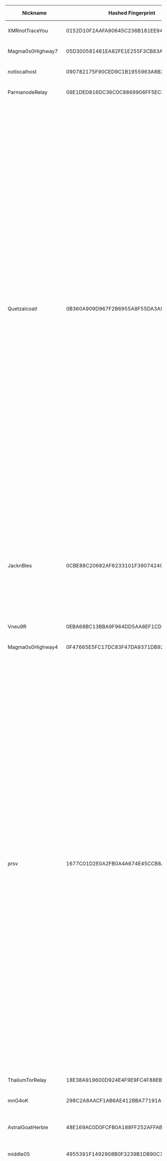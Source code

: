 | Nickname |  Hashed Fingerprint	| Or Addresses | Contact | Running | Flags | Last Seen | First Seen | Last Restarted | Advertised Bandwidth | Platform | Version | Version Status | Recommended Version | Verified hostnames | Exit policy |
|---|---|---|---|---|---|---|---|---|---|---|---|---|---|---|---|
|XMRnotTraceYou | 0152D10F2AAFA90645C236B181EE9407679F157D | ["78.159.131.66:989"] | N/A | true | Running, Valid | 2025-09-14 22:00:00 | 2025-09-14 20:00:00 | 2025-09-14 19:06:32 | 0 | Tor 0.4.8.17 on Linux | 0.4.8.17 | recommended | true | N/A | ["reject *:*"]|
|Magma0s0Highway7 | 05D300581481EA82FE1E255F3CB83A37E7FEA0F8 | ["188.245.152.46:9008"] | N/A | true | Running, V2Dir, Valid | 2025-09-14 22:00:00 | 2025-09-14 07:00:00 | 2025-09-14 12:51:24 | 0 | Tor 0.4.8.17 on Linux | 0.4.8.17 | recommended | true | ["static.46.152.245.188.clients.your-server.de"] | ["reject *:*"]|
|notlocalhost | 090782175F90CED9C1B1955963A8B25A6FC06DC7 | ["217.154.76.96:9001","[2a01:239:38c:6600::1]:9001"] | gustier-fatales-93 apples cloud | true | Running, V2Dir, Valid | 2025-09-14 22:00:00 | 2025-09-14 09:00:00 | 2025-09-14 09:32:21 | 0 | Tor 0.4.8.17 on Linux | 0.4.8.17 | recommended | true | N/A | ["reject *:*"]|
|ParmanodeRelay | 09E1DED816DC36C0C8869906FF5EC360F07899AB | ["51.68.119.119:443","[2001:41d0:403:1d77::]:443"] | N/A | true | Running, V2Dir, Valid | 2025-09-14 22:00:00 | 2025-09-14 16:00:00 | 2025-09-14 17:56:16 | 0 | Tor 0.4.8.10 on Linux | 0.4.8.10 | recommended | true | ["ns3144599.ip-51-68-119.eu"] | ["reject *:*"]|
|Quetzalcoatl | 0B360A909D967F2B6955A8F55DA3A92E04C8F19E | ["107.189.31.52:9100","[2605:6400:30:fa41:69b1:324f:8ed4:8f76]:9100"] | email:Quetzalcoatl_relays[]proton.me url:https://quetzalcoatl-relays.org proof:uri-rsa hoster:rdp.sh donationurl:https://quetzalcoatl-relays.org/#support-us btc:bc1qc5f3fvr5ftnj70gaj2q68dhg0mne0s85c7ql43 eth:0x53Ad3Ce5004A6710ee425f365F6b469CDBDB5f06 xmr:45TefH4UZFDZAkxLM6ktBhHfZ9r8cFG8T5F7fiCziV1fS21KKsbkBQmZNk5VSbPD991MAXLsH2f9nSMpsiHsDoZA6PYgHUn ciissversion:2 | true | Exit, Running, V2Dir, Valid | 2025-09-14 22:00:00 | 2025-09-14 19:00:00 | 2025-09-14 18:14:21 | 0 | Tor 0.4.8.17 on Linux | 0.4.8.17 | recommended | true | N/A | ["reject 0.0.0.0/8:*","reject 169.254.0.0/16:*","reject 127.0.0.0/8:*","reject 192.168.0.0/16:*","reject 10.0.0.0/8:*","reject 172.16.0.0/12:*","reject 107.189.31.52:*","accept *:20-21","accept *:43","accept *:53","accept *:79-81","accept *:194","accept *:220","accept *:389","accept *:443","accept *:531","accept *:543-544","accept *:554","accept *:563","accept *:636","accept *:706","accept *:853","accept *:873","accept *:902-904","accept *:981","accept *:989-995","accept *:1194","accept *:1220","accept *:1293","accept *:1500","accept *:1533","accept *:1677","accept *:1723","accept *:1755","accept *:1863","accept *:2082","accept *:2083","accept *:2086-2087","accept *:2095-2096","accept *:2102-2104","accept *:3128","accept *:3690","accept *:4321","accept *:4643","accept *:5050","accept *:5190","accept *:5222-5223","accept *:5228","accept *:5900","accept *:6679","accept *:8000","accept *:8008","accept *:8074","accept *:8080","accept *:8082","accept *:8087-8088","accept *:8332-8333","accept *:8443","accept *:8888","accept *:9418","accept *:9999","accept *:10000","accept *:11371","accept *:19294","accept *:19638","accept *:50002","accept *:64738","reject *:*"]|
|JacknBles | 0CBE88C20682AF6233101F3907424CC3A19E40D5 | ["103.209.42.137:5907"] | abulinfo12(at)gmail.com | true | Exit, Running, V2Dir, Valid | 2025-09-14 22:00:00 | 2025-09-14 09:00:00 | 2025-09-14 08:43:09 | 0 | Tor 0.4.8.10 on Linux | 0.4.8.10 | recommended | true | N/A | ["reject 0.0.0.0/8:*","reject 169.254.0.0/16:*","reject 127.0.0.0/8:*","reject 192.168.0.0/16:*","reject 10.0.0.0/8:*","reject 172.16.0.0/12:*","reject 103.209.42.137:*","reject *:25","reject *:119","reject *:135-139","reject *:445","reject *:563","reject *:1214","reject *:4661-4666","reject *:6346-6429","reject *:6699","reject *:6881-6999","accept *:*"]|
|Vneu9R | 0EBA68BC13BBA9F964DD5AA8EF1CD27D5EACF0BB | ["172.233.120.165:8692","[2a01:7e02::f03c:94ff:fef3:ec96]:8692"] | <nestor@nlg.sh> | true | Running, V2Dir, Valid | 2025-09-14 22:00:00 | 2025-09-14 20:00:00 | 2025-09-14 19:47:15 | 0 | Tor 0.4.8.16 on Linux | 0.4.8.16 | recommended | true | ["mail.nlg.sh"] | ["reject *:*"]|
|Magma0s0Highway4 | 0F47665E5FC17DC83F47DA9371DB92B9BF14576A | ["188.245.152.46:9005"] | N/A | false | Running, V2Dir, Valid | 2025-09-14 06:00:00 | 2025-09-14 06:00:00 | 2025-09-14 05:45:10 | 0 | Tor 0.4.8.17 on Linux | 0.4.8.17 | recommended | true | ["static.46.152.245.188.clients.your-server.de"] | ["reject *:*"]|
|prsv | 1677C01D2E0A2FB0A4A674E45CCB8AE231654F89 | ["78.159.131.103:9100"] | email:admin[]prsv.ch url:https://prsv.ch/ proof:uri-rsa ciissversion:2 | true | Exit, Running, StaleDesc, V2Dir, Valid | 2025-09-14 22:00:00 | 2025-09-14 04:00:00 | 2025-09-14 03:18:21 | 0 | Tor 0.4.8.17 on Linux | 0.4.8.17 | recommended | true | N/A | ["reject 0.0.0.0/8:*","reject 169.254.0.0/16:*","reject 127.0.0.0/8:*","reject 192.168.0.0/16:*","reject 10.0.0.0/8:*","reject 172.16.0.0/12:*","reject 78.159.131.103:*","accept *:43","accept *:53","accept *:79-81","accept *:194","accept *:220","accept *:389","accept *:443","accept *:531","accept *:543-544","accept *:554","accept *:563","accept *:636","accept *:706","accept *:853","accept *:873","accept *:902-904","accept *:981","accept *:989-995","accept *:1194","accept *:1220","accept *:1293","accept *:1500","accept *:1533","accept *:1677","accept *:1723","accept *:1755","accept *:1863","accept *:2082","accept *:2083","accept *:2086-2087","accept *:2095-2096","accept *:2102-2104","accept *:3128","accept *:3690","accept *:4321","accept *:4643","accept *:5050","accept *:5190","accept *:5222-5223","accept *:5228","accept *:6660-6669","accept *:6679","accept *:6697","accept *:8000","accept *:8008","accept *:8074","accept *:8080","accept *:8082","accept *:8087-8088","accept *:8332-8333","accept *:8443","accept *:8888","accept *:9418","accept *:9999","accept *:10000","accept *:11371","accept *:19294","accept *:19638","accept *:50002","accept *:64738","reject *:*"]|
|ThaliumTorRelay | 18E38A919600D924E4F9E9FC4F88EB517BF6EA82 | ["159.89.29.28:443"] | sven@zemp.email | true | Running, V2Dir, Valid | 2025-09-14 22:00:00 | 2025-09-14 16:00:00 | 2025-09-14 15:41:56 | 0 | Tor 0.4.8.17 on Linux | 0.4.8.17 | recommended | true | N/A | ["reject *:*"]|
|mnG4oK | 298C2A8AACF1AB6AE412BBA77191A9425163449E | ["159.195.7.229:9001"] | L <rarity_discard300 at simplelogin dot com> | true | Running, V2Dir, Valid | 2025-09-14 22:00:00 | 2025-09-14 12:00:00 | 2025-09-14 10:49:26 | 0 | Tor 0.4.8.17 on Linux | 0.4.8.17 | recommended | true | ["v2202509300066381798.goodsrv.de"] | ["reject *:*"]|
|AstralGoatHerbie | 48E169AC0D0FCFB0A188FF252AFFAB7CB8133A9A | ["23.133.40.11:443","[2602:f72c:0:a00::23]:443"] | email:tor[]dzwdz.net url:https://not.dzwdz.net proof:uri-rsa pgp:EB17F5FE0814E75C89E3B52D28E26A26 ciissversion:2 | true | Running, V2Dir, Valid | 2025-09-14 22:00:00 | 2025-09-14 01:00:00 | 2025-09-14 00:14:30 | 0 | Tor 0.4.9.2-alpha-dev on Linux | 0.4.9.2-alpha-dev | experimental | false | ["herbie.dzwdz.net"] | ["reject *:*"]|
|middle05 | 4955391F1492908B0F3239B1DB90C75B1274B4EA | ["116.255.48.214:9006"] | proceedtopause.middle@outlook.com | false | Running, V2Dir, Valid | 2025-09-14 18:00:00 | 2025-09-14 05:00:00 | 2025-09-14 03:44:26 | 0 | Tor 0.4.8.17 on Linux | 0.4.8.17 | recommended | true | ["116-255-48-214.ip4.superloop.au"] | ["reject *:*"]|
|Quetzalcoatl | 4F22535B5DE366B08C2F6FD55B0B06F1EF406048 | ["107.189.31.52:9000","[2605:6400:30:fa41:69b1:324f:8ed4:8f76]:9000"] | email:Quetzalcoatl_relays[]proton.me url:https://quetzalcoatl-relays.org proof:uri-rsa hoster:rdp.sh donationurl:https://quetzalcoatl-relays.org/#support-us btc:bc1qc5f3fvr5ftnj70gaj2q68dhg0mne0s85c7ql43 eth:0x53Ad3Ce5004A6710ee425f365F6b469CDBDB5f06 xmr:45TefH4UZFDZAkxLM6ktBhHfZ9r8cFG8T5F7fiCziV1fS21KKsbkBQmZNk5VSbPD991MAXLsH2f9nSMpsiHsDoZA6PYgHUn ciissversion:2 | true | Exit, Running, V2Dir, Valid | 2025-09-14 22:00:00 | 2025-09-14 19:00:00 | 2025-09-14 18:15:00 | 0 | Tor 0.4.8.17 on Linux | 0.4.8.17 | recommended | true | N/A | ["reject 0.0.0.0/8:*","reject 169.254.0.0/16:*","reject 127.0.0.0/8:*","reject 192.168.0.0/16:*","reject 10.0.0.0/8:*","reject 172.16.0.0/12:*","reject 107.189.31.52:*","accept *:20-21","accept *:43","accept *:53","accept *:79-81","accept *:194","accept *:220","accept *:389","accept *:443","accept *:531","accept *:543-544","accept *:554","accept *:563","accept *:636","accept *:706","accept *:853","accept *:873","accept *:902-904","accept *:981","accept *:989-995","accept *:1194","accept *:1220","accept *:1293","accept *:1500","accept *:1533","accept *:1677","accept *:1723","accept *:1755","accept *:1863","accept *:2082","accept *:2083","accept *:2086-2087","accept *:2095-2096","accept *:2102-2104","accept *:3128","accept *:3690","accept *:4321","accept *:4643","accept *:5050","accept *:5190","accept *:5222-5223","accept *:5228","accept *:5900","accept *:6679","accept *:8000","accept *:8008","accept *:8074","accept *:8080","accept *:8082","accept *:8087-8088","accept *:8332-8333","accept *:8443","accept *:8888","accept *:9418","accept *:9999","accept *:10000","accept *:11371","accept *:19294","accept *:19638","accept *:50002","accept *:64738","reject *:*"]|
|Magma0s0Highway9 | 6027D191CB56F093B85B730897FAEF2DDBBB9024 | ["188.245.152.46:9010"] | N/A | true | Running, V2Dir, Valid | 2025-09-14 22:00:00 | 2025-09-14 07:00:00 | 2025-09-14 12:51:25 | 0 | Tor 0.4.8.17 on Linux | 0.4.8.17 | recommended | true | ["static.46.152.245.188.clients.your-server.de"] | ["reject *:*"]|
|veryNice | 650F8F845DA89962316F50B4DF49AFFBB10EBE9D | ["86.60.163.247:443"] | N/A | true | Running, V2Dir, Valid | 2025-09-14 22:00:00 | 2025-09-14 21:00:00 | 2025-09-14 19:39:59 | 0 | Tor 0.4.8.17 on Linux | 0.4.8.17 | recommended | true | ["86-60-163-247.dynamic.lounea.fi"] | ["reject *:*"]|
|TMTimeDLE6330 | 67B44305B480F93C3354876CAE23E43E29FCA205 | ["87.183.160.182:443"] | admin@tmtime.dev (Discord: tmtimevr) | true | Running, V2Dir, Valid | 2025-09-14 22:00:00 | 2025-09-14 15:00:00 | 2025-09-14 17:02:48 | 0 | Tor 0.4.8.17 on Linux | 0.4.8.17 | recommended | true | ["p57b7a0b6.dip0.t-ipconnect.de"] | ["reject *:*"]|
|M0N3R0 | 6BFE73FCD37CCE7F79853574ED2464437C5AB783 | ["89.221.203.57:443"] | N/A | true | Running, Valid | 2025-09-14 22:00:00 | 2025-09-14 20:00:00 | 2025-09-14 18:58:17 | 0 | Tor 0.4.8.17 on Linux | 0.4.8.17 | recommended | true | N/A | ["reject *:*"]|
|donateXMRnow | 6E27A18FCB48F4F091B5119751F3ADCFAB7696E2 | ["78.153.150.117:443"] | N/A | true | Running, Valid | 2025-09-14 22:00:00 | 2025-09-14 20:00:00 | 2025-09-14 18:59:45 | 0 | Tor 0.4.8.17 on Linux | 0.4.8.17 | recommended | true | N/A | ["reject *:*"]|
|prsv | 72D7561CA7E5CADF1FC4EA8D99A6A74D081B831B | ["78.159.131.103:9000"] | email:admin[]prsv.ch url:https://prsv.ch/ proof:uri-rsa ciissversion:2 | true | Exit, Running, V2Dir, Valid | 2025-09-14 22:00:00 | 2025-09-14 04:00:00 | 2025-09-14 03:19:03 | 0 | Tor 0.4.8.17 on Linux | 0.4.8.17 | recommended | true | N/A | ["reject 0.0.0.0/8:*","reject 169.254.0.0/16:*","reject 127.0.0.0/8:*","reject 192.168.0.0/16:*","reject 10.0.0.0/8:*","reject 172.16.0.0/12:*","reject 78.159.131.103:*","accept *:43","accept *:53","accept *:79-81","accept *:194","accept *:220","accept *:389","accept *:443","accept *:531","accept *:543-544","accept *:554","accept *:563","accept *:636","accept *:706","accept *:853","accept *:873","accept *:902-904","accept *:981","accept *:989-995","accept *:1194","accept *:1220","accept *:1293","accept *:1500","accept *:1533","accept *:1677","accept *:1723","accept *:1755","accept *:1863","accept *:2082","accept *:2083","accept *:2086-2087","accept *:2095-2096","accept *:2102-2104","accept *:3128","accept *:3690","accept *:4321","accept *:4643","accept *:5050","accept *:5190","accept *:5222-5223","accept *:5228","accept *:6660-6669","accept *:6679","accept *:6697","accept *:8000","accept *:8008","accept *:8074","accept *:8080","accept *:8082","accept *:8087-8088","accept *:8332-8333","accept *:8443","accept *:8888","accept *:9418","accept *:9999","accept *:10000","accept *:11371","accept *:19294","accept *:19638","accept *:50002","accept *:64738","reject *:*"]|
|middle01 | 75AFCDE45A837BDEFA73F94A9922340CC3E689F7 | ["116.255.48.214:9002"] | proceedtopause.middle@outlook.com | false | Running, V2Dir, Valid | 2025-09-14 18:00:00 | 2025-09-14 05:00:00 | 2025-09-14 03:40:37 | 0 | Tor 0.4.8.17 on Linux | 0.4.8.17 | recommended | true | ["116-255-48-214.ip4.superloop.au"] | ["reject *:*"]|
|JacknBles | 7724DA2B77DBB5B82470FA0BE9083AD443598486 | ["103.209.42.137:25565"] | abulinfo12(at)gmail.com | true | Exit, Running, V2Dir, Valid | 2025-09-14 22:00:00 | 2025-09-14 08:00:00 | 2025-09-14 07:13:14 | 0 | Tor 0.4.8.10 on Linux | 0.4.8.10 | recommended | true | N/A | ["reject 0.0.0.0/8:*","reject 169.254.0.0/16:*","reject 127.0.0.0/8:*","reject 192.168.0.0/16:*","reject 10.0.0.0/8:*","reject 172.16.0.0/12:*","reject 103.209.42.137:*","reject *:25","reject *:119","reject *:135-139","reject *:445","reject *:563","reject *:1214","reject *:4661-4666","reject *:6346-6429","reject *:6699","reject *:6881-6999","accept *:*"]|
|Magma0s0Highway10 | 87112B1610FD3415BE46623B8195C0BEBABD3E90 | ["188.245.152.46:9011"] | N/A | true | Running, V2Dir, Valid | 2025-09-14 22:00:00 | 2025-09-14 07:00:00 | 2025-09-14 12:51:28 | 0 | Tor 0.4.8.17 on Linux | 0.4.8.17 | recommended | true | ["static.46.152.245.188.clients.your-server.de"] | ["reject *:*"]|
|Magma0s0Highway6 | 8F2DC32D741C02A1B6BB4E5DDBC371E53F5B5EE3 | ["188.245.152.46:9006"] | N/A | true | Running, V2Dir, Valid | 2025-09-14 22:00:00 | 2025-09-14 07:00:00 | 2025-09-14 12:51:19 | 0 | Tor 0.4.8.17 on Linux | 0.4.8.17 | recommended | true | ["static.46.152.245.188.clients.your-server.de"] | ["reject *:*"]|
|R4v3n | 91F615FC5601D851ABFB16C46F44726424607A84 | ["101.176.146.35:9001"] | 73r48y73@gmail.com | true | Running, V2Dir, Valid | 2025-09-14 22:00:00 | 2025-09-14 07:00:00 | 2025-09-14 06:07:27 | 0 | Tor 0.4.8.17 on Linux | 0.4.8.17 | recommended | true | N/A | ["reject *:*"]|
|middle03 | 9219FC22D16D388D1D1972DB9F01927537335CD9 | ["116.255.48.214:9004"] | proceedtopause.middle@outlook.com | false | Running, V2Dir, Valid | 2025-09-14 18:00:00 | 2025-09-14 04:00:00 | 2025-09-14 03:43:27 | 0 | Tor 0.4.8.17 on Linux | 0.4.8.17 | recommended | true | ["116-255-48-214.ip4.superloop.au"] | ["reject *:*"]|
|xor | 924FBF184CA8BA90013D4AE136B3604FD87F3360 | ["185.231.33.38:9001","[2a0c:4d00:0:b::2]:9050"] | tor-operator@xor.sc | false | Exit, Running, V2Dir, Valid | 2025-09-14 09:00:00 | 2025-09-14 09:00:00 | 2025-09-14 08:36:29 | 256000 | Tor 0.4.8.17 on Linux | 0.4.8.17 | recommended | true | ["onion.xor.sc"] | ["reject 0.0.0.0/8:*","reject 169.254.0.0/16:*","reject 127.0.0.0/8:*","reject 192.168.0.0/16:*","reject 10.0.0.0/8:*","reject 172.16.0.0/12:*","reject 185.231.33.38:*","reject *:25","reject *:119","reject *:135-139","reject *:445","reject *:563","reject *:1214","reject *:4661-4666","reject *:6346-6429","reject *:6699","reject *:6881-6999","accept *:*"]|
|middle02 | 93250F27BF3669CBCEF536F5F1A7A761B7A1F497 | ["116.255.48.214:9003"] | proceedtopause.middle@outlook.com | false | Running, V2Dir, Valid | 2025-09-14 18:00:00 | 2025-09-14 06:00:00 | 2025-09-14 03:42:44 | 0 | Tor 0.4.8.17 on Linux | 0.4.8.17 | recommended | true | ["116-255-48-214.ip4.superloop.au"] | ["reject *:*"]|
|MoneroTRUEonly | A8BD15EE10E0DE54BDB1BDB2A700364AA59B69F6 | ["45.129.185.87:443"] | N/A | true | Running, Valid | 2025-09-14 22:00:00 | 2025-09-14 20:00:00 | 2025-09-14 19:02:50 | 0 | Tor 0.4.8.17 on Linux | 0.4.8.17 | recommended | true | N/A | ["reject *:*"]|
|TiiaMaria | AACA345A77BDA7545761BE8B5FE657A97D7EFF0B | ["37.27.210.213:443","[2a01:4f9:c013:d208::1]:443"] | unzip0161@proton.me | true | Running, Valid | 2025-09-14 22:00:00 | 2025-09-14 18:00:00 | 2025-09-14 17:04:39 | 0 | Tor 0.4.8.17 on Linux | 0.4.8.17 | recommended | true | ["static.213.210.27.37.clients.your-server.de"] | ["reject *:*"]|
|Magma0s0Highway4 | B41C2E51E6CC6FD720E597846C1E11E55CBFAD88 | ["188.245.152.46:9005"] | N/A | false | Running, V2Dir, Valid | 2025-09-14 06:00:00 | 2025-09-14 06:00:00 | 2025-09-14 12:51:19 | 0 | Tor 0.4.8.17 on Linux | 0.4.8.17 | recommended | true | ["static.46.152.245.188.clients.your-server.de"] | ["reject *:*"]|
|prsv | C75E9AB83E97C4C6FC353C643B425D4831DF14E4 | ["78.159.131.103:9200"] | email:admin[]prsv.ch url:https://prsv.ch/ proof:uri-rsa ciissversion:2 | true | Exit, Running, StaleDesc, V2Dir, Valid | 2025-09-14 22:00:00 | 2025-09-14 04:00:00 | 2025-09-14 03:18:23 | 0 | Tor 0.4.8.17 on Linux | 0.4.8.17 | recommended | true | N/A | ["reject 0.0.0.0/8:*","reject 169.254.0.0/16:*","reject 127.0.0.0/8:*","reject 192.168.0.0/16:*","reject 10.0.0.0/8:*","reject 172.16.0.0/12:*","reject 78.159.131.103:*","accept *:43","accept *:53","accept *:79-81","accept *:194","accept *:220","accept *:389","accept *:443","accept *:531","accept *:543-544","accept *:554","accept *:563","accept *:636","accept *:706","accept *:853","accept *:873","accept *:902-904","accept *:981","accept *:989-995","accept *:1194","accept *:1220","accept *:1293","accept *:1500","accept *:1533","accept *:1677","accept *:1723","accept *:1755","accept *:1863","accept *:2082","accept *:2083","accept *:2086-2087","accept *:2095-2096","accept *:2102-2104","accept *:3128","accept *:3690","accept *:4321","accept *:4643","accept *:5050","accept *:5190","accept *:5222-5223","accept *:5228","accept *:6660-6669","accept *:6679","accept *:6697","accept *:8000","accept *:8008","accept *:8074","accept *:8080","accept *:8082","accept *:8087-8088","accept *:8332-8333","accept *:8443","accept *:8888","accept *:9418","accept *:9999","accept *:10000","accept *:11371","accept *:19294","accept *:19638","accept *:50002","accept *:64738","reject *:*"]|
|middle04 | C9C6FCB55B7AD885EE2EF6422D4690E23CBE2269 | ["116.255.48.214:9005"] | proceedtopause.middle@outlook.com | false | Running, V2Dir, Valid | 2025-09-14 18:00:00 | 2025-09-14 06:00:00 | 2025-09-14 03:44:00 | 0 | Tor 0.4.8.17 on Linux | 0.4.8.17 | recommended | true | ["116-255-48-214.ip4.superloop.au"] | ["reject *:*"]|
|prsv | CFF6FA4B18BD65D7A8F1B75C739BB11A3901F70A | ["78.159.131.103:9300"] | email:admin[]prsv.ch url:https://prsv.ch/ proof:uri-rsa ciissversion:2 | true | Exit, Running, StaleDesc, V2Dir, Valid | 2025-09-14 22:00:00 | 2025-09-14 04:00:00 | 2025-09-14 03:20:48 | 0 | Tor 0.4.8.17 on Linux | 0.4.8.17 | recommended | true | N/A | ["reject 0.0.0.0/8:*","reject 169.254.0.0/16:*","reject 127.0.0.0/8:*","reject 192.168.0.0/16:*","reject 10.0.0.0/8:*","reject 172.16.0.0/12:*","reject 78.159.131.103:*","accept *:43","accept *:53","accept *:79-81","accept *:194","accept *:220","accept *:389","accept *:443","accept *:531","accept *:543-544","accept *:554","accept *:563","accept *:636","accept *:706","accept *:853","accept *:873","accept *:902-904","accept *:981","accept *:989-995","accept *:1194","accept *:1220","accept *:1293","accept *:1500","accept *:1533","accept *:1677","accept *:1723","accept *:1755","accept *:1863","accept *:2082","accept *:2083","accept *:2086-2087","accept *:2095-2096","accept *:2102-2104","accept *:3128","accept *:3690","accept *:4321","accept *:4643","accept *:5050","accept *:5190","accept *:5222-5223","accept *:5228","accept *:6660-6669","accept *:6679","accept *:6697","accept *:8000","accept *:8008","accept *:8074","accept *:8080","accept *:8082","accept *:8087-8088","accept *:8332-8333","accept *:8443","accept *:8888","accept *:9418","accept *:9999","accept *:10000","accept *:11371","accept *:19294","accept *:19638","accept *:50002","accept *:64738","reject *:*"]|
|XMRBuyNow | D47A685950CF0CC7075A7B3BBB8D7CF15DA78B4F | ["89.185.82.106:143"] | N/A | true | Running, Valid | 2025-09-14 22:00:00 | 2025-09-14 20:00:00 | 2025-09-14 18:55:47 | 0 | Tor 0.4.8.17 on Linux | 0.4.8.17 | recommended | true | N/A | ["reject *:*"]|
|us0 | D7E0CE73CA2BE0DAECBD5FCD9ECFFCD6AE899588 | ["107.174.241.162:9001"] | open rely complaint autorejector <spam@equwal.com> | false | Exit, Running, Valid | 2025-09-14 04:00:00 | 2025-09-14 00:00:00 | 2025-09-14 01:35:40 | 0 | Tor 0.4.8.16 on Linux | 0.4.8.16 | recommended | true | N/A | ["reject 0.0.0.0/8:*","reject 169.254.0.0/16:*","reject 127.0.0.0/8:*","reject 192.168.0.0/16:*","reject 10.0.0.0/8:*","reject 172.16.0.0/12:*","reject 107.174.241.162:*","reject *:25","reject *:587","reject *:6881-6999","reject *:4661-4666","reject *:6346-6429","reject *:1214","reject *:135-139","reject *:445","reject *:389","reject *:636","reject *:1433","reject *:3389","reject *:5432","reject *:3306","accept *:*"]|
|jTorRelay | E23B917216EFB32284A758940E60614948A4212B | ["67.58.232.231:9002"] | JHomeTorRelay@proton.me | true | Running, V2Dir, Valid | 2025-09-14 22:00:00 | 2025-09-14 04:00:00 | 2025-09-14 21:42:13 | 0 | Tor 0.4.8.17 on FreeBSD | 0.4.8.17 | recommended | true | ["client-67-58-232-231.consolidated.net"] | ["reject *:*"]|
|ipnutnow | F72699900700A677E06699048F1342B25A24F5ED | ["107.172.61.206:9001"] | open rely complaint autorejector <spam@equwal.com> | true | Exit, Running, Valid | 2025-09-14 22:00:00 | 2025-09-14 02:00:00 | 2025-09-14 03:03:48 | 0 | Tor 0.4.8.16 on Linux | 0.4.8.16 | recommended | true | N/A | ["reject 0.0.0.0/8:*","reject 169.254.0.0/16:*","reject 127.0.0.0/8:*","reject 192.168.0.0/16:*","reject 10.0.0.0/8:*","reject 172.16.0.0/12:*","reject 107.172.61.206:*","reject *:25","reject *:587","reject *:6881-6999","reject *:4661-4666","reject *:6346-6429","reject *:1214","reject *:135-139","reject *:445","reject *:389","reject *:636","reject *:1433","reject *:3389","reject *:5432","reject *:3306","accept *:*"]|
|guardrelay01 | F780A251AF389CA47E7D05CBED908C29BF0253DB | ["116.255.48.214:9001"] | proceedtopause@outlook.com | false | Running, V2Dir, Valid | 2025-09-14 18:00:00 | 2025-09-14 03:00:00 | 2025-09-14 02:03:40 | 0 | Tor 0.4.8.17 on Linux | 0.4.8.17 | recommended | true | ["116-255-48-214.ip4.superloop.au"] | ["reject *:*"]|
|NochnoiDozor | FBE55AFBBDBA046543F8511783760DF41DBB206E | ["79.243.111.132:9443"] | email:tor[]mictronics.de url:mictronics.nerdcamp.net proof:uri-rsa uplinkbw:10 cpu:armv7l os:debian/10.9 ciissversion:2 | true | Running, V2Dir, Valid | 2025-09-14 22:00:00 | 2025-09-14 09:00:00 | 2025-09-14 08:14:27 | 768000 | Tor 0.4.8.17 on Linux | 0.4.8.17 | recommended | true | ["p4ff36f84.dip0.t-ipconnect.de"] | ["reject *:*"]|
